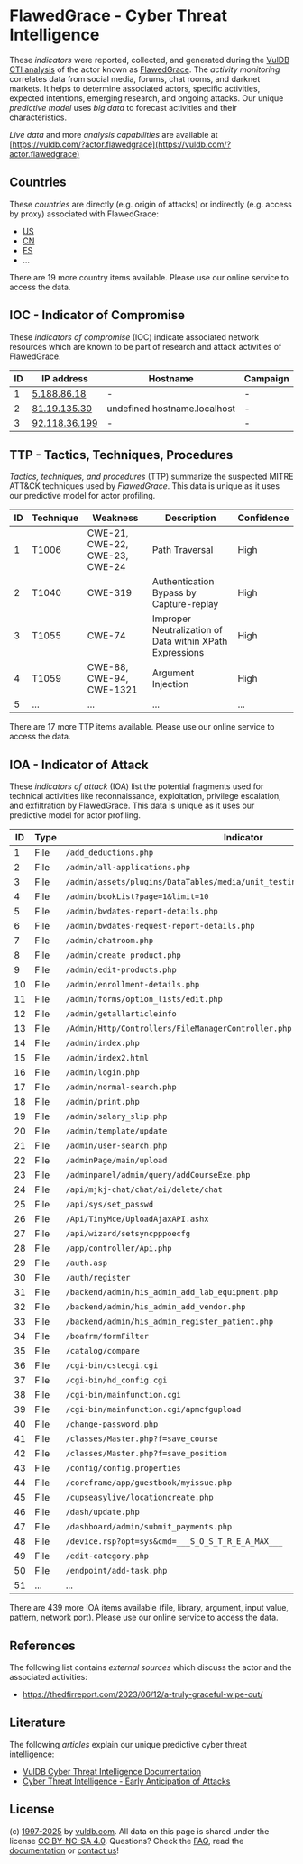 # FlawedGrace - Cyber Threat Intelligence

These _indicators_ were reported, collected, and generated during the [VulDB CTI analysis](https://vuldb.com/?kb.cti) of the actor known as [FlawedGrace](https://vuldb.com/?actor.flawedgrace). The _activity monitoring_ correlates data from social media, forums, chat rooms, and darknet markets. It helps to determine associated actors, specific activities, expected intentions, emerging research, and ongoing attacks. Our unique _predictive model_ uses _big data_ to forecast activities and their characteristics.

_Live data_ and more _analysis capabilities_ are available at [https://vuldb.com/?actor.flawedgrace](https://vuldb.com/?actor.flawedgrace)

## Countries

These _countries_ are directly (e.g. origin of attacks) or indirectly (e.g. access by proxy) associated with FlawedGrace:

* [US](https://vuldb.com/?country.us)
* [CN](https://vuldb.com/?country.cn)
* [ES](https://vuldb.com/?country.es)
* ...

There are 19 more country items available. Please use our online service to access the data.

## IOC - Indicator of Compromise

These _indicators of compromise_ (IOC) indicate associated network resources which are known to be part of research and attack activities of FlawedGrace.

ID | IP address | Hostname | Campaign | Confidence
-- | ---------- | -------- | -------- | ----------
1 | [5.188.86.18](https://vuldb.com/?ip.5.188.86.18) | - | - | High
2 | [81.19.135.30](https://vuldb.com/?ip.81.19.135.30) | undefined.hostname.localhost | - | High
3 | [92.118.36.199](https://vuldb.com/?ip.92.118.36.199) | - | - | High

## TTP - Tactics, Techniques, Procedures

_Tactics, techniques, and procedures_ (TTP) summarize the suspected MITRE ATT&CK techniques used by _FlawedGrace_. This data is unique as it uses our predictive model for actor profiling.

ID | Technique | Weakness | Description | Confidence
-- | --------- | -------- | ----------- | ----------
1 | T1006 | CWE-21, CWE-22, CWE-23, CWE-24 | Path Traversal | High
2 | T1040 | CWE-319 | Authentication Bypass by Capture-replay | High
3 | T1055 | CWE-74 | Improper Neutralization of Data within XPath Expressions | High
4 | T1059 | CWE-88, CWE-94, CWE-1321 | Argument Injection | High
5 | ... | ... | ... | ...

There are 17 more TTP items available. Please use our online service to access the data.

## IOA - Indicator of Attack

These _indicators of attack_ (IOA) list the potential fragments used for technical activities like reconnaissance, exploitation, privilege escalation, and exfiltration by FlawedGrace. This data is unique as it uses our predictive model for actor profiling.

ID | Type | Indicator | Confidence
-- | ---- | --------- | ----------
1 | File | `/add_deductions.php` | High
2 | File | `/admin/all-applications.php` | High
3 | File | `/admin/assets/plugins/DataTables/media/unit_testing/templates/empty_table.php` | High
4 | File | `/admin/bookList?page=1&limit=10` | High
5 | File | `/admin/bwdates-report-details.php` | High
6 | File | `/admin/bwdates-request-report-details.php` | High
7 | File | `/admin/chatroom.php` | High
8 | File | `/admin/create_product.php` | High
9 | File | `/admin/edit-products.php` | High
10 | File | `/admin/enrollment-details.php` | High
11 | File | `/admin/forms/option_lists/edit.php` | High
12 | File | `/admin/getallarticleinfo` | High
13 | File | `/Admin/Http/Controllers/FileManagerController.php` | High
14 | File | `/admin/index.php` | High
15 | File | `/admin/index2.html` | High
16 | File | `/admin/login.php` | High
17 | File | `/admin/normal-search.php` | High
18 | File | `/admin/print.php` | High
19 | File | `/admin/salary_slip.php` | High
20 | File | `/admin/template/update` | High
21 | File | `/admin/user-search.php` | High
22 | File | `/adminPage/main/upload` | High
23 | File | `/adminpanel/admin/query/addCourseExe.php` | High
24 | File | `/api/mjkj-chat/chat/ai/delete/chat` | High
25 | File | `/api/sys/set_passwd` | High
26 | File | `/Api/TinyMce/UploadAjaxAPI.ashx` | High
27 | File | `/api/wizard/setsyncpppoecfg` | High
28 | File | `/app/controller/Api.php` | High
29 | File | `/auth.asp` | Medium
30 | File | `/auth/register` | High
31 | File | `/backend/admin/his_admin_add_lab_equipment.php` | High
32 | File | `/backend/admin/his_admin_add_vendor.php` | High
33 | File | `/backend/admin/his_admin_register_patient.php` | High
34 | File | `/boafrm/formFilter` | High
35 | File | `/catalog/compare` | High
36 | File | `/cgi-bin/cstecgi.cgi` | High
37 | File | `/cgi-bin/hd_config.cgi` | High
38 | File | `/cgi-bin/mainfunction.cgi` | High
39 | File | `/cgi-bin/mainfunction.cgi/apmcfgupload` | High
40 | File | `/change-password.php` | High
41 | File | `/classes/Master.php?f=save_course` | High
42 | File | `/classes/Master.php?f=save_position` | High
43 | File | `/config/config.properties` | High
44 | File | `/coreframe/app/guestbook/myissue.php` | High
45 | File | `/cupseasylive/locationcreate.php` | High
46 | File | `/dash/update.php` | High
47 | File | `/dashboard/admin/submit_payments.php` | High
48 | File | `/device.rsp?opt=sys&cmd=___S_O_S_T_R_E_A_MAX___` | High
49 | File | `/edit-category.php` | High
50 | File | `/endpoint/add-task.php` | High
51 | ... | ... | ...

There are 439 more IOA items available (file, library, argument, input value, pattern, network port). Please use our online service to access the data.

## References

The following list contains _external sources_ which discuss the actor and the associated activities:

* https://thedfirreport.com/2023/06/12/a-truly-graceful-wipe-out/

## Literature

The following _articles_ explain our unique predictive cyber threat intelligence:

* [VulDB Cyber Threat Intelligence Documentation](https://vuldb.com/?kb.cti)
* [Cyber Threat Intelligence - Early Anticipation of Attacks](https://www.scip.ch/en/?labs.20201022)

## License

(c) [1997-2025](https://vuldb.com/?kb.changelog) by [vuldb.com](https://vuldb.com/?kb.about). All data on this page is shared under the license [CC BY-NC-SA 4.0](https://creativecommons.org/licenses/by-nc-sa/4.0/). Questions? Check the [FAQ](https://vuldb.com/?kb.faq), read the [documentation](https://vuldb.com/?kb) or [contact us](https://vuldb.com/?contact)!
